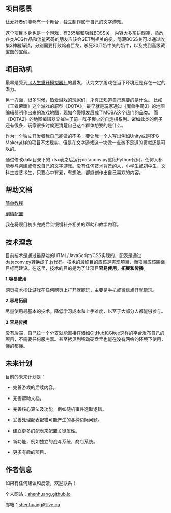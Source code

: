 ## 项目愿景

让爱好者们能够有一个舞台，独立制作属于自己的文字游戏。

这个项目本身也是一个[游戏](https://shenhuang.github.io/catacomb/catacomb.html)，有255层和隐藏BOSS关，内容大多东拼西凑，熟悉各类ACG作品和流量密码的朋友应该会GET到相关的梗。隐藏BOSS关可以通过收集3神器解锁，分别需要打败熔岩巨龙，杀死20只奶牛关的奶牛，以及找到高级藏宝图的宝藏。

## 项目动机

最早是受到[《人生重开模拟器》](https://liferestart.syaro.io/view/)的启发，认为文字游戏在当下环境还是存在一定的潜力。

另一方面，很多时候，热爱游戏的玩家们，才真正知道自己想要的是什么。
比如《王者荣耀》这个游戏的原型《DOTA》，最早就是玩家通过《魔兽争霸3》的地图编辑器制作出来的游戏地图，现如今慢慢发展成了MOBA这个热门的品类。
而《DOTA2》的地图编辑器又催生了前一阵子爆火的自走棋系列。诸如此类的例子还有很多，玩家很多时候更清楚自己这个群体想要的是什么。

作为一个独立开发者我自己能做的不多，要让我一个人写出例如Unity或是RPG Maker这样的项目不太现实，但是在文字游戏这一块做一点微不足道的贡献还是可以的。

通过修改data目录下的.xlsx表之后运行dataconv.py这段Python代码，任何人都能参与创建或修改自己的文字游戏。没有任何技术背景的人，小学生或初中生，文科生或艺术生，只要心中有爱，有想法，都能创作出自己喜欢的内容。

## 帮助文档

[简单教程](https://github.com/shenhuang/catacomb/blob/main/help/%E6%95%B0%E6%8D%AE%E7%94%9F%E6%88%90%E4%BD%BF%E7%94%A8%E6%95%99%E7%A8%8B.md)

[剧情配置](https://github.com/shenhuang/catacomb/blob/main/help/%E5%89%A7%E6%83%85%E4%BA%8B%E4%BB%B6%E9%85%8D%E7%BD%AE%E8%A7%84%E5%88%99.md)

我在将项目初步完成后会慢慢补齐相关的帮助和教学内容。

## 技术理念

目前技术是通过最原始的HTML/JavaScript/CSS实现的，配表是通过dataconv.py转换成了.js代码。技术的最终目的应该是实现项目，而项目应该围绕目标而建设。在这里，技术的目的是为了让项目**容易使用，拓展和传播**。

**1.容易使用**

网页技术栈让游戏在任何网页上打开就能玩，主要是手机或微信点开就能玩。

**2.容易拓展**

尽量使用最基本的技术，降低学习成本和上手难度，以至于大部分人都能够参与。

**3.容易传播**

没有后端，自己拉一个分支就能直接在诸如[GitHub](https://github.com/)和[Gitee](https://gitee.com/)这样的平台发布自己的项目，不需要任何服务器。甚至拷贝到移动硬盘里也能在没有网络的环境下使用，懂的都懂。

## 未来计划

目前的未来计划是：

- 完善游戏的后续内容。

- 完善帮助文档。

- 完善核心算法及功能，例如随机事件选取逻辑。

- 妥善处理配表配错可能产生的各种边际问题。

- 建立更多的配表来配置关键属性。

- 新功能，例如独立的战斗系统，商店系统。

- 更多有趣的项目。

## 作者信息

如果有任何建议和反馈，欢迎联系！

个人网站：[shenhuang.github.io](shenhuang.github.io)

邮箱：shenhuang@live.ca
